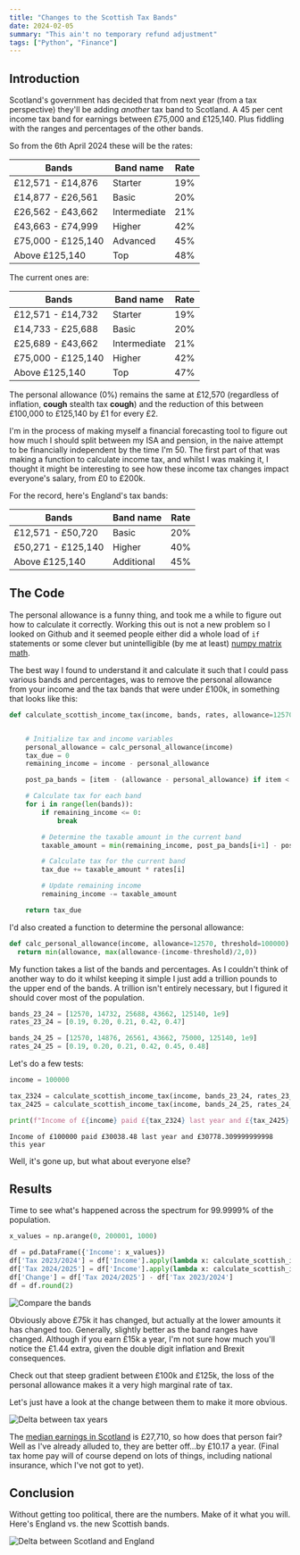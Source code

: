 ```yaml
---
title: "Changes to the Scottish Tax Bands"
date: 2024-02-05
summary: "This ain't no temporary refund adjustment"
tags: ["Python", "Finance"]
---
```


## Introduction

Scotland's government has decided that from next year (from a tax perspective) they'll be adding *another* tax band to Scotland. A 45 per cent income tax band for earnings between £75,000 and £125,140. Plus fiddling with the ranges and percentages of the other bands.

So from the 6th April 2024 these will be the rates:

| **Bands**          | **Band name** | **Rate** |
|--------------------|---------------|----------|
| £12,571 - £14,876  | Starter       | 19%      |
| £14,877 - £26,561  | Basic         | 20%      |
| £26,562 - £43,662  | Intermediate  | 21%      |
| £43,663 - £74,999  | Higher        | 42%      |
| £75,000 - £125,140 | Advanced      | 45%      |
| Above £125,140     | Top           | 48%      |

The current ones are:

| **Bands**          | **Band name** | **Rate** |
|--------------------|---------------|----------|
| £12,571 - £14,732  | Starter       | 19%      |
| £14,733 - £25,688  | Basic         | 20%      |
| £25,689 - £43,662  | Intermediate  | 21%      |
| £75,000 - £125,140 | Higher        | 42%      |
| Above £125,140     | Top           | 47%      |

The personal allowance (0%) remains the same at £12,570 (regardless of inflation, **cough** stealth tax **cough**) and the reduction of this between £100,000 to £125,140 by £1 for every £2.

I'm in the process of making myself a financial forecasting tool to figure out how much I should split between my ISA and pension, in the naive attempt to be financially independent by the time I'm 50. The first part of that was making a function to calculate income tax, and whilst I was making it, I thought it might be interesting to see how these income tax changes impact everyone's salary, from £0 to £200k.

For the record, here's England's tax bands:

| **Bands**          | **Band name** | **Rate** |
|--------------------|---------------|----------|
| £12,571 - £50,720  | Basic         | 20%      |
| £50,271 - £125,140 | Higher        | 40%      |
| Above £125,140     | Additional    | 45%      |

## The Code

The personal allowance is a funny thing, and took me a while to figure out how to calculate it correctly. Working this out is not a new problem so I looked on Github and it seemed people either did a whole load of `if` statements or some clever but unintelligible (by me at least) [numpy matrix math](https://github.com/HJEGeorge/tax_calculator/blob/master/tax_tools.py#L178).

The best way I found to understand it and calculate it such that I could pass various bands and percentages, was to remove the personal allowance from your income and the tax bands that were under £100k, in something that looks like this:

```python
def calculate_scottish_income_tax(income, bands, rates, allowance=12570):


    # Initialize tax and income variables
    personal_allowance = calc_personal_allowance(income)
    tax_due = 0
    remaining_income = income - personal_allowance

    post_pa_bands = [item - (allowance - personal_allowance) if item < 125140 else item for item in bands]

    # Calculate tax for each band
    for i in range(len(bands)):
        if remaining_income <= 0:
            break

        # Determine the taxable amount in the current band
        taxable_amount = min(remaining_income, post_pa_bands[i+1] - post_pa_bands[i])

        # Calculate tax for the current band
        tax_due += taxable_amount * rates[i]

        # Update remaining income
        remaining_income -= taxable_amount

    return tax_due
```

I'd also created a function to determine the personal allowance:

```python
def calc_personal_allowance(income, allowance=12570, threshold=100000):
  return min(allowance, max(allowance-(income-threshold)/2,0))
```

My function takes a list of the bands and percentages. As I couldn't think of another way to do it whilst keeping it simple I just add a trillion pounds to the upper end of the bands. A trillion isn't entirely necessary, but I figured it should cover most of the population.

```python
bands_23_24 = [12570, 14732, 25688, 43662, 125140, 1e9]
rates_23_24 = [0.19, 0.20, 0.21, 0.42, 0.47]

bands_24_25 = [12570, 14876, 26561, 43662, 75000, 125140, 1e9]
rates_24_25 = [0.19, 0.20, 0.21, 0.42, 0.45, 0.48]
```

Let's do a few tests:

```python
income = 100000

tax_2324 = calculate_scottish_income_tax(income, bands_23_24, rates_23_24)
tax_2425 = calculate_scottish_income_tax(income, bands_24_25, rates_24_25)

print(f"Income of £{income} paid £{tax_2324} last year and £{tax_2425} this year")
```

```
Income of £100000 paid £30038.48 last year and £30778.309999999998 this year
```

Well, it's gone up, but what about everyone else?

## Results

Time to see what's happened across the spectrum for 99.9999% of the population.

```python
x_values = np.arange(0, 200001, 1000)

df = pd.DataFrame({'Income': x_values})
df['Tax 2023/2024'] = df['Income'].apply(lambda x: calculate_scottish_income_tax(x, bands_23_24, rates_23_24))
df['Tax 2024/2025'] = df['Income'].apply(lambda x: calculate_scottish_income_tax(x, bands_24_25, rates_24_25))
df['Change'] = df['Tax 2024/2025'] - df['Tax 2023/2024']
df = df.round(2)
```

![Compare the bands](compare.png "Comparing the bands")

Obviously above £75k it has changed, but actually at the lower amounts it has changed too. Generally, slightly better as the band ranges have changed. Although if you earn £15k a year, I'm not sure how much you'll notice the £1.44 extra, given the double digit inflation and Brexit consequences.

Check out that steep gradient between £100k and £125k, the loss of the personal allowance makes it a very high marginal rate of tax.

Let's just have a look at the change between them to make it more obvious.

![Delta between tax years](change.png "Delta between tax years")

The [median earnings in Scotland](https://digitalpublications.parliament.scot/ResearchBriefings/Report/2023/2/27/e0888682-8f9a-46f0-9448-5a588c583f58) is £27,710, so how does that person fair? Well as I've already alluded to, they are better off...by £10.17 a year. (Final tax home pay will of course depend on lots of things, including national insurance, which I've not got to yet).

## Conclusion

Without getting too political, there are the numbers. Make of it what you will. Here's England vs. the new Scottish bands.

![Delta between Scotland and England](vsengland.png "Delta between Scotland and England]")
